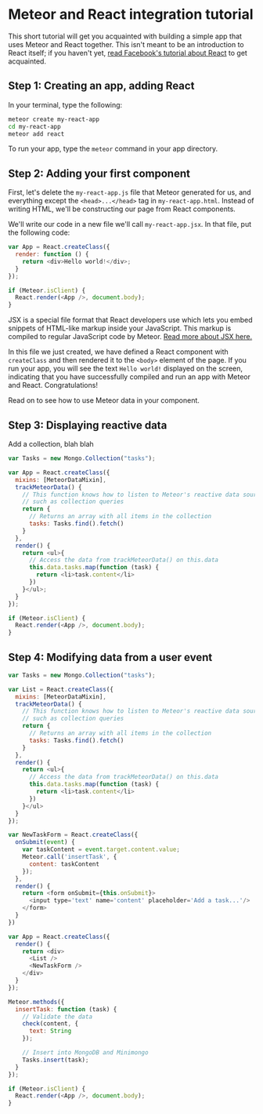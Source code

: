 <h1>Meteor and React integration tutorial</h1>

This short tutorial will get you acquainted with building a simple app that uses Meteor and React together. This isn't meant to be an introduction to React itself; if you haven't yet, [read Facebook's tutorial about React](https://facebook.github.io/react/docs/tutorial.html) to get acquainted.

## Step 1: Creating an app, adding React

In your terminal, type the following:

```sh
meteor create my-react-app
cd my-react-app
meteor add react
```

To run your app, type the `meteor` command in your app directory.

## Step 2: Adding your first component

First, let's delete the `my-react-app.js` file that Meteor generated for us, and everything except the `<head>...</head>` tag in `my-react-app.html`. Instead of writing HTML, we'll be constructing our page from React components.

We'll write our code in a new file we'll call `my-react-app.jsx`. In that file, put the following code:

```js
var App = React.createClass({
  render: function () {
    return <div>Hello world!</div>;
  }
});

if (Meteor.isClient) {
  React.render(<App />, document.body);
}
```

JSX is a special file format that React developers use which lets you embed snippets of HTML-like markup inside your JavaScript. This markup is compiled to regular JavaScript code by Meteor. [Read more about JSX here.](jsx.md)

In this file we just created, we have defined a React component with `createClass` and then rendered it to the `<body>` element of the page. If you run your app, you will see the text `Hello world!` displayed on the screen, indicating that you have successfully compiled and run an app with Meteor and React. Congratulations!

Read on to see how to use Meteor data in your component.

## Step 3: Displaying reactive data

Add a collection, blah blah

```js
var Tasks = new Mongo.Collection("tasks");

var App = React.createClass({
  mixins: [MeteorDataMixin],
  trackMeteorData() {
    // This function knows how to listen to Meteor's reactive data sources,
    // such as collection queries
    return {
      // Returns an array with all items in the collection
      tasks: Tasks.find().fetch()
    }
  },
  render() {
    return <ul>{
      // Access the data from trackMeteorData() on this.data
      this.data.tasks.map(function (task) {
        return <li>task.content</li>
      })
    }</ul>;
  }
});

if (Meteor.isClient) {
  React.render(<App />, document.body);
}
```

## Step 4: Modifying data from a user event

```js
var Tasks = new Mongo.Collection("tasks");

var List = React.createClass({
  mixins: [MeteorDataMixin],
  trackMeteorData() {
    // This function knows how to listen to Meteor's reactive data sources,
    // such as collection queries
    return {
      // Returns an array with all items in the collection
      tasks: Tasks.find().fetch()
    }
  },
  render() {
    return <ul>{
      // Access the data from trackMeteorData() on this.data
      this.data.tasks.map(function (task) {
        return <li>task.content</li>
      })
    }</ul>
  }
});

var NewTaskForm = React.createClass({
  onSubmit(event) {
    var taskContent = event.target.content.value;
    Meteor.call('insertTask', {
      content: taskContent
    });
  },
  render() {
    return <form onSubmit={this.onSubmit}>
      <input type='text' name='content' placeholder='Add a task...'/>
    </form>
  }
})

var App = React.createClass({
  render() {
    return <div>
      <List />
      <NewTaskForm />
    </div>
  }
});

Meteor.methods({
  insertTask: function (task) {
    // Validate the data
    check(content, {
      text: String
    });

    // Insert into MongoDB and Minimongo
    Tasks.insert(task);
  }
});

if (Meteor.isClient) {
  React.render(<App />, document.body);
}
```
